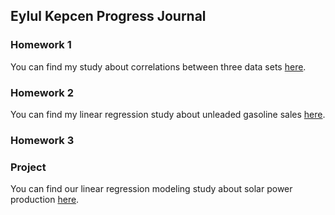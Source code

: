 ## Eylul Kepcen Progress Journal

### Homework 1
You can find my study about correlations between three data sets [here](files/Homework1.html).

### Homework 2
You can find my linear regression study about unleaded gasoline sales [here](files/Homework2.html).

### Homework 3

### Project
You can find our linear regression modeling study about solar power production [here](files/Project.html).
